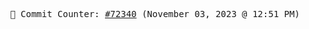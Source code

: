 <p align="center">
    <samp>
        📮 Commit Counter: <a href="https://github.com/Javascript-void0/Javascript-void0/commits/main">#72340</a> (November 03, 2023 @ 12:51 PM)
    </samp>
</p>